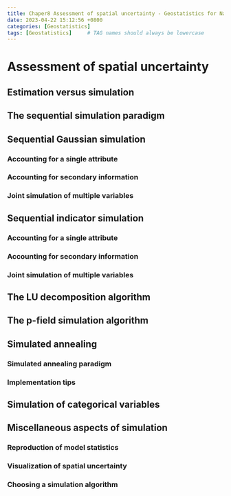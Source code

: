 ```yaml
---
title: Chaper8 Assessment of spatial uncertainty - Geostatistics for Natural Resources Evaluation
date: 2023-04-22 15:12:56 +0800
categories: [Geostatistics]
tags: [Geostatistics]     # TAG names should always be lowercase
---
```


# Assessment of spatial uncertainty

## Estimation versus simulation

## The sequential simulation paradigm

## Sequential Gaussian simulation

### Accounting for a single attribute

### Accounting for secondary information

### Joint simulation of multiple variables

## Sequential indicator simulation

### Accounting for a single attribute

### Accounting for secondary information

### Joint simulation of multiple variables

## The LU decomposition algorithm

## The p-field simulation algorithm

## Simulated annealing

### Simulated annealing paradigm

### Implementation tips

## Simulation of categorical variables

## Miscellaneous aspects of simulation

### Reproduction of model statistics

### Visualization of spatial uncertainty

### Choosing a simulation algorithm